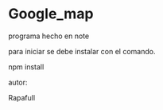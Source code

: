 # Google_map

programa hecho en note

para iniciar se debe instalar con el comando.

npm install

autor:

Rapafull
